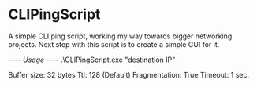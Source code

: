 # CLIPingScript
 A simple CLI ping script, working my way towards bigger networking projects.
Next step with this script is to create a simple GUI for it.

-_-_-_- Usage -_-_-_-
.\CLIPingScript.exe "destination IP"

Buffer size: 32 bytes
Ttl: 128 (Default)
Fragmentation: True
Timeout: 1 sec.
